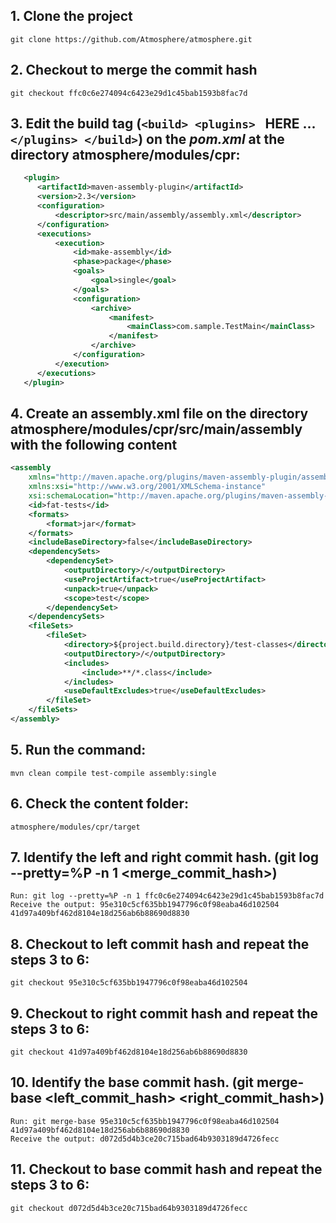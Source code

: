  ## 1. Clone the project 
    git clone https://github.com/Atmosphere/atmosphere.git

## 2. Checkout to merge the commit hash
    git checkout ffc0c6e274094c6423e29d1c45bab1593b8fac7d

## 3. Edit the build tag (```<build> <plugins> ```  HERE ... ```</plugins> </build>```) on the _pom.xml_ at the directory **atmosphere/modules/cpr**:


```xml
   <plugin>
      <artifactId>maven-assembly-plugin</artifactId>
      <version>2.3</version>
      <configuration>
          <descriptor>src/main/assembly/assembly.xml</descriptor>
      </configuration>
      <executions>
          <execution>
              <id>make-assembly</id>
              <phase>package</phase>
              <goals>
                  <goal>single</goal>
              </goals>
              <configuration>
                  <archive>
                      <manifest>
                          <mainClass>com.sample.TestMain</mainClass>
                      </manifest>
                  </archive>
              </configuration>
          </execution>
      </executions>
   </plugin> 
```

## 4. Create an **assembly.xml** file on the directory **atmosphere/modules/cpr/src/main/assembly** with the following content

```xml
<assembly
    xmlns="http://maven.apache.org/plugins/maven-assembly-plugin/assembly/1.1.3"
    xmlns:xsi="http://www.w3.org/2001/XMLSchema-instance"
    xsi:schemaLocation="http://maven.apache.org/plugins/maven-assembly-plugin/assembly/1.1.3 http://maven.apache.org/xsd/assembly-1.1.3.xsd">
    <id>fat-tests</id>
    <formats>
        <format>jar</format>
    </formats>
    <includeBaseDirectory>false</includeBaseDirectory>
    <dependencySets>
        <dependencySet>
            <outputDirectory>/</outputDirectory>
            <useProjectArtifact>true</useProjectArtifact>
            <unpack>true</unpack>
            <scope>test</scope>
        </dependencySet>
    </dependencySets>
    <fileSets>
        <fileSet>
            <directory>${project.build.directory}/test-classes</directory>
            <outputDirectory>/</outputDirectory>
            <includes>
                <include>**/*.class</include>
            </includes>
            <useDefaultExcludes>true</useDefaultExcludes>
        </fileSet>
    </fileSets>
</assembly>
```

## 5. Run the command:
    mvn clean compile test-compile assembly:single

## 6. Check the content folder: 
    atmosphere/modules/cpr/target

## 7. Identify the left and right commit hash. (git log --pretty=%P -n 1 <merge_commit_hash>)
    Run: git log --pretty=%P -n 1 ffc0c6e274094c6423e29d1c45bab1593b8fac7d
    Receive the output: 95e310c5cf635bb1947796c0f98eaba46d102504 41d97a409bf462d8104e18d256ab6b88690d8830

## 8. Checkout to left commit hash and repeat the steps 3 to 6:
    git checkout 95e310c5cf635bb1947796c0f98eaba46d102504

## 9. Checkout to right commit hash and repeat the steps 3 to 6:
    git checkout 41d97a409bf462d8104e18d256ab6b88690d8830

## 10. Identify the base commit hash. (git merge-base <left_commit_hash> <right_commit_hash>)
    Run: git merge-base 95e310c5cf635bb1947796c0f98eaba46d102504 41d97a409bf462d8104e18d256ab6b88690d8830
    Receive the output: d072d5d4b3ce20c715bad64b9303189d4726fecc

## 11. Checkout to base commit hash and repeat the steps 3 to 6:
    git checkout d072d5d4b3ce20c715bad64b9303189d4726fecc


